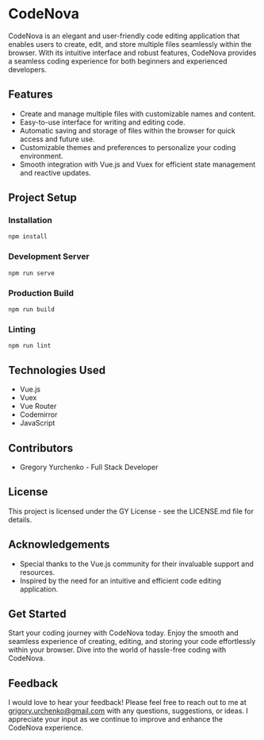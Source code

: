 # CodeNova

CodeNova is an elegant and user-friendly code editing application that enables users to create, edit, and store multiple files seamlessly within the browser. With its intuitive interface and robust features, CodeNova provides a seamless coding experience for both beginners and experienced developers.

## Features

- Create and manage multiple files with customizable names and content.
- Easy-to-use interface for writing and editing code.
- Automatic saving and storage of files within the browser for quick access and future use.
- Customizable themes and preferences to personalize your coding environment.
- Smooth integration with Vue.js and Vuex for efficient state management and reactive updates.

## Project Setup

### Installation

```
npm install
```

### Development Server

```
npm run serve
```

### Production Build

```
npm run build
```

### Linting

```
npm run lint
```

## Technologies Used

- Vue.js
- Vuex
- Vue Router
- Codemirror
- JavaScript

## Contributors

- Gregory Yurchenko - Full Stack Developer

## License

This project is licensed under the GY License - see the LICENSE.md file for details.

## Acknowledgements

- Special thanks to the Vue.js community for their invaluable support and resources.
- Inspired by the need for an intuitive and efficient code editing application.

## Get Started

Start your coding journey with CodeNova today. Enjoy the smooth and seamless experience of creating, editing, and storing your code effortlessly within your browser. Dive into the world of hassle-free coding with CodeNova.

## Feedback

I would love to hear your feedback! Please feel free to reach out to me at grigory.urchenko@gmail.com with any questions, suggestions, or ideas. I appreciate your input as we continue to improve and enhance the CodeNova experience.
